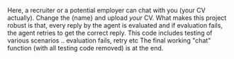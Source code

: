Here,  a recruiter or a potential employer can chat with you (your CV actually).
Change the {name} and upload _your_ CV.
What makes this project robust is that, every reply by the agent is evaluated and if evaluation fails, the agent retries to get the correct reply.
This code includes testing of various scenarios .. evaluation fails, retry etc
The final working "chat" function (with all testing code removed) is at the end.
